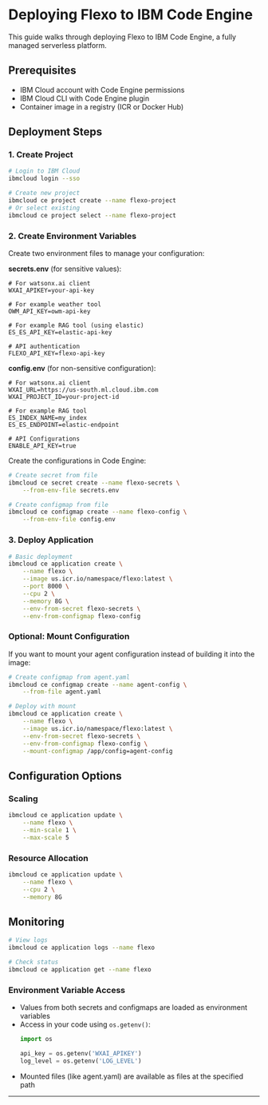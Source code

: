 # Deploying Flexo to IBM Code Engine

This guide walks through deploying Flexo to IBM Code Engine, a fully managed serverless platform.

## Prerequisites
- IBM Cloud account with Code Engine permissions
- IBM Cloud CLI with Code Engine plugin
- Container image in a registry (ICR or Docker Hub)

## Deployment Steps

### 1. Create Project
```bash
# Login to IBM Cloud
ibmcloud login --sso

# Create new project
ibmcloud ce project create --name flexo-project
# Or select existing
ibmcloud ce project select --name flexo-project
```

### 2. Create Environment Variables
Create two environment files to manage your configuration:

**secrets.env** (for sensitive values):
```env
# For watsonx.ai client
WXAI_APIKEY=your-api-key

# For example weather tool
OWM_API_KEY=owm-api-key

# For example RAG tool (using elastic)
ES_ES_API_KEY=elastic-api-key

# API authentication
FLEXO_API_KEY=flexo-api-key
```

**config.env** (for non-sensitive configuration):
```env
# For watsonx.ai client
WXAI_URL=https://us-south.ml.cloud.ibm.com
WXAI_PROJECT_ID=your-project-id

# For example RAG tool
ES_INDEX_NAME=my_index
ES_ES_ENDPOINT=elastic-endpoint

# API Configurations
ENABLE_API_KEY=true
```

Create the configurations in Code Engine:
```bash
# Create secret from file
ibmcloud ce secret create --name flexo-secrets \
    --from-env-file secrets.env

# Create configmap from file
ibmcloud ce configmap create --name flexo-config \
    --from-env-file config.env
```

### 3. Deploy Application
```bash
# Basic deployment
ibmcloud ce application create \
    --name flexo \
    --image us.icr.io/namespace/flexo:latest \
    --port 8000 \
    --cpu 2 \
    --memory 8G \
    --env-from-secret flexo-secrets \
    --env-from-configmap flexo-config
```

### Optional: Mount Configuration
If you want to mount your agent configuration instead of building it into the image:

```bash
# Create configmap from agent.yaml
ibmcloud ce configmap create --name agent-config \
    --from-file agent.yaml

# Deploy with mount
ibmcloud ce application create \
    --name flexo \
    --image us.icr.io/namespace/flexo:latest \
    --env-from-secret flexo-secrets \
    --env-from-configmap flexo-config \
    --mount-configmap /app/config=agent-config
```

## Configuration Options

### Scaling
```bash
ibmcloud ce application update \
    --name flexo \
    --min-scale 1 \
    --max-scale 5
```

### Resource Allocation
```bash
ibmcloud ce application update \
    --name flexo \
    --cpu 2 \
    --memory 8G
```

## Monitoring
```bash
# View logs
ibmcloud ce application logs --name flexo

# Check status
ibmcloud ce application get --name flexo
```

### Environment Variable Access
- Values from both secrets and configmaps are loaded as environment variables
- Access in your code using `os.getenv()`:
  ```python
  import os
  
  api_key = os.getenv('WXAI_APIKEY')
  log_level = os.getenv('LOG_LEVEL')
  ```
- Mounted files (like agent.yaml) are available as files at the specified path

----